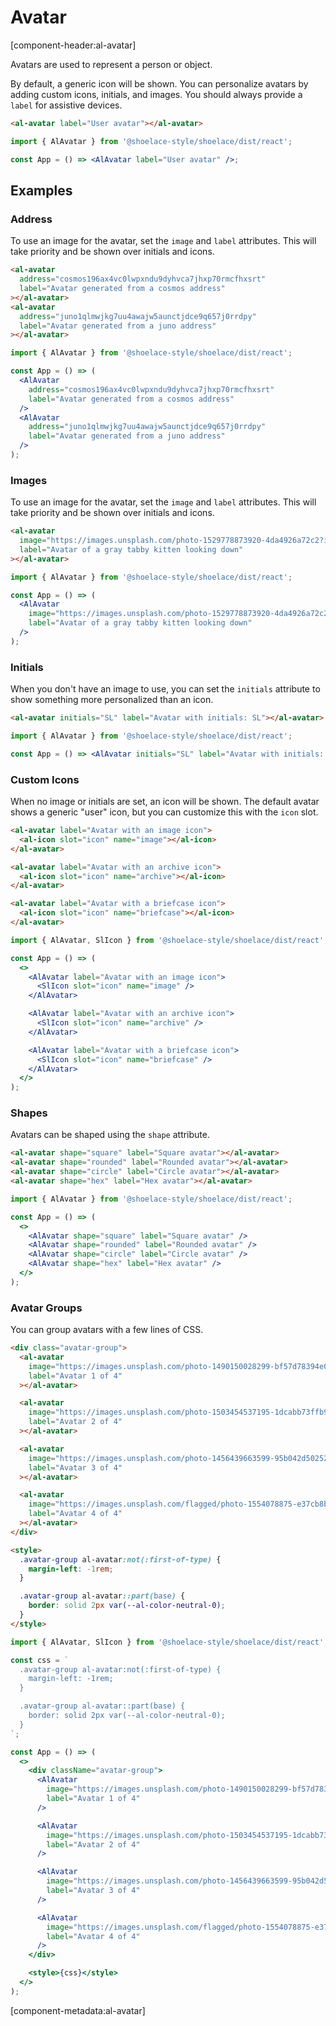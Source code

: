 # Avatar

[component-header:al-avatar]

Avatars are used to represent a person or object.

By default, a generic icon will be shown. You can personalize avatars by adding custom icons, initials, and images. You should always provide a `label` for assistive devices.

```html preview
<al-avatar label="User avatar"></al-avatar>
```

```jsx react
import { AlAvatar } from '@shoelace-style/shoelace/dist/react';

const App = () => <AlAvatar label="User avatar" />;
```

## Examples

### Address

To use an image for the avatar, set the `image` and `label` attributes. This will take priority and be shown over initials and icons.

```html preview
<al-avatar
  address="cosmos196ax4vc0lwpxndu9dyhvca7jhxp70rmcfhxsrt"
  label="Avatar generated from a cosmos address"
></al-avatar>
<al-avatar
  address="juno1qlmwjkg7uu4awajw5aunctjdce9q657j0rrdpy"
  label="Avatar generated from a juno address"
></al-avatar>
```

```jsx react
import { AlAvatar } from '@shoelace-style/shoelace/dist/react';

const App = () => (
  <AlAvatar
    address="cosmos196ax4vc0lwpxndu9dyhvca7jhxp70rmcfhxsrt"
    label="Avatar generated from a cosmos address"
  />
  <AlAvatar
    address="juno1qlmwjkg7uu4awajw5aunctjdce9q657j0rrdpy"
    label="Avatar generated from a juno address"
  />
);
```

### Images

To use an image for the avatar, set the `image` and `label` attributes. This will take priority and be shown over initials and icons.

```html preview
<al-avatar
  image="https://images.unsplash.com/photo-1529778873920-4da4926a72c2?ixlib=rb-1.2.1&auto=format&fit=crop&w=300&q=80"
  label="Avatar of a gray tabby kitten looking down"
></al-avatar>
```

```jsx react
import { AlAvatar } from '@shoelace-style/shoelace/dist/react';

const App = () => (
  <AlAvatar
    image="https://images.unsplash.com/photo-1529778873920-4da4926a72c2?ixlib=rb-1.2.1&auto=format&fit=crop&w=300&q=80"
    label="Avatar of a gray tabby kitten looking down"
  />
);
```

### Initials

When you don't have an image to use, you can set the `initials` attribute to show something more personalized than an icon.

```html preview
<al-avatar initials="SL" label="Avatar with initials: SL"></al-avatar>
```

```jsx react
import { AlAvatar } from '@shoelace-style/shoelace/dist/react';

const App = () => <AlAvatar initials="SL" label="Avatar with initials: SL" />;
```

### Custom Icons

When no image or initials are set, an icon will be shown. The default avatar shows a generic "user" icon, but you can customize this with the `icon` slot.

```html preview
<al-avatar label="Avatar with an image icon">
  <al-icon slot="icon" name="image"></al-icon>
</al-avatar>

<al-avatar label="Avatar with an archive icon">
  <al-icon slot="icon" name="archive"></al-icon>
</al-avatar>

<al-avatar label="Avatar with a briefcase icon">
  <al-icon slot="icon" name="briefcase"></al-icon>
</al-avatar>
```

```jsx react
import { AlAvatar, SlIcon } from '@shoelace-style/shoelace/dist/react';

const App = () => (
  <>
    <AlAvatar label="Avatar with an image icon">
      <SlIcon slot="icon" name="image" />
    </AlAvatar>

    <AlAvatar label="Avatar with an archive icon">
      <SlIcon slot="icon" name="archive" />
    </AlAvatar>

    <AlAvatar label="Avatar with a briefcase icon">
      <SlIcon slot="icon" name="briefcase" />
    </AlAvatar>
  </>
);
```

### Shapes

Avatars can be shaped using the `shape` attribute.

```html preview
<al-avatar shape="square" label="Square avatar"></al-avatar>
<al-avatar shape="rounded" label="Rounded avatar"></al-avatar>
<al-avatar shape="circle" label="Circle avatar"></al-avatar>
<al-avatar shape="hex" label="Hex avatar"></al-avatar>
```

```jsx react
import { AlAvatar } from '@shoelace-style/shoelace/dist/react';

const App = () => (
  <>
    <AlAvatar shape="square" label="Square avatar" />
    <AlAvatar shape="rounded" label="Rounded avatar" />
    <AlAvatar shape="circle" label="Circle avatar" />
    <AlAvatar shape="hex" label="Hex avatar" />
  </>
);
```

### Avatar Groups

You can group avatars with a few lines of CSS.

```html preview
<div class="avatar-group">
  <al-avatar
    image="https://images.unsplash.com/photo-1490150028299-bf57d78394e0?ixid=MXwxMjA3fDB8MHxwaG90by1wYWdlfHx8fGVufDB8fHw%3D&ixlib=rb-1.2.1&auto=format&fit=crop&w=256&h=256&q=80&crop=right"
    label="Avatar 1 of 4"
  ></al-avatar>

  <al-avatar
    image="https://images.unsplash.com/photo-1503454537195-1dcabb73ffb9?ixid=MXwxMjA3fDB8MHxwaG90by1wYWdlfHx8fGVufDB8fHw%3D&ixlib=rb-1.2.1&auto=format&fit=crop&w=256&h=256&crop=left&q=80"
    label="Avatar 2 of 4"
  ></al-avatar>

  <al-avatar
    image="https://images.unsplash.com/photo-1456439663599-95b042d50252?ixid=MXwxMjA3fDB8MHxwaG90by1wYWdlfHx8fGVufDB8fHw%3D&ixlib=rb-1.2.1&auto=format&fit=crop&w=256&h=256&crop=left&q=80"
    label="Avatar 3 of 4"
  ></al-avatar>

  <al-avatar
    image="https://images.unsplash.com/flagged/photo-1554078875-e37cb8b0e27d?ixid=MXwxMjA3fDB8MHxwaG90by1wYWdlfHx8fGVufDB8fHw%3D&ixlib=rb-1.2.1&auto=format&fit=crop&w=256&h=256&crop=top&q=80"
    label="Avatar 4 of 4"
  ></al-avatar>
</div>

<style>
  .avatar-group al-avatar:not(:first-of-type) {
    margin-left: -1rem;
  }

  .avatar-group al-avatar::part(base) {
    border: solid 2px var(--al-color-neutral-0);
  }
</style>
```

```jsx react
import { AlAvatar, SlIcon } from '@shoelace-style/shoelace/dist/react';

const css = `
  .avatar-group al-avatar:not(:first-of-type) {
    margin-left: -1rem;
  }

  .avatar-group al-avatar::part(base) {
    border: solid 2px var(--al-color-neutral-0);
  }
`;

const App = () => (
  <>
    <div className="avatar-group">
      <AlAvatar
        image="https://images.unsplash.com/photo-1490150028299-bf57d78394e0?ixid=MXwxMjA3fDB8MHxwaG90by1wYWdlfHx8fGVufDB8fHw%3D&ixlib=rb-1.2.1&auto=format&fit=crop&w=256&h=256&q=80&crop=right"
        label="Avatar 1 of 4"
      />

      <AlAvatar
        image="https://images.unsplash.com/photo-1503454537195-1dcabb73ffb9?ixid=MXwxMjA3fDB8MHxwaG90by1wYWdlfHx8fGVufDB8fHw%3D&ixlib=rb-1.2.1&auto=format&fit=crop&w=256&h=256&crop=left&q=80"
        label="Avatar 2 of 4"
      />

      <AlAvatar
        image="https://images.unsplash.com/photo-1456439663599-95b042d50252?ixid=MXwxMjA3fDB8MHxwaG90by1wYWdlfHx8fGVufDB8fHw%3D&ixlib=rb-1.2.1&auto=format&fit=crop&w=256&h=256&crop=left&q=80"
        label="Avatar 3 of 4"
      />

      <AlAvatar
        image="https://images.unsplash.com/flagged/photo-1554078875-e37cb8b0e27d?ixid=MXwxMjA3fDB8MHxwaG90by1wYWdlfHx8fGVufDB8fHw%3D&ixlib=rb-1.2.1&auto=format&fit=crop&w=256&h=256&crop=top&q=80"
        label="Avatar 4 of 4"
      />
    </div>

    <style>{css}</style>
  </>
);
```

[component-metadata:al-avatar]

